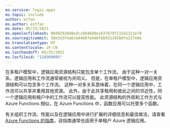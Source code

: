 ```yaml
---
ms.service: logic-apps
ms.topic: include
author: ecfan
ms.author: estfan
ms.date: 05/25/2021
ms.openlocfilehash: 88d0292048edcc6846d0e1637b79f115d1321e70
ms.sourcegitcommit: 58e5d3f4a6cb44607e946f6b931345b6fe237e0e
ms.translationtype: HT
ms.contentlocale: zh-CN
ms.lasthandoff: 05/25/2021
ms.locfileid: "110369095"
---
```

在多租户模型中，逻辑应用资源结构只能包含单个工作流。 由于这种一对一关系，逻辑应用和工作流通常被视为并同义。 但是，在单租户模型中，逻辑应用资源结构可以包含多个工作流。 这种一对多关系意味着，在同一个逻辑应用中，工作流可以共享并重用其他资源。 此外，由于此共享租用和彼此之间的邻近性，同一个逻辑应用和租户中的工作流可以提高性能。 此资源结构的外观和工作方式与 Azure Functions 相似，在 Azure Functions 中，函数应用可以托管多个函数。

有关组织工作流、性能以及在逻辑应用中进行扩展的详细信息和最佳做法，请查看 [Azure Functions 的指南](../articles/azure-functions/functions-best-practices.md)，该指南通常也适用于单租户 Azure 逻辑应用。